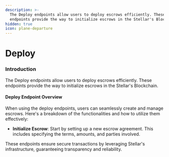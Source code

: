 ```yaml
---
description: >-
  The Deploy endpoints allow users to deploy escrows efficiently. These
  endpoints provide the way to initialize escrows in the Stellar's Blockchain.
hidden: true
icon: plane-departure
---
```


# Deploy

### Introduction

The Deploy endpoints allow users to deploy escrows efficiently. These endpoints provide the way to initialize escrows in the Stellar's Blockchain.

#### Deploy Endpoint Overview

When using the deploy endpoints, users can seamlessly create and manage escrows. Here's a breakdown of the functionalities and how to utilize them effectively:

* **Initialize Escrow**: Start by setting up a new escrow agreement. This includes specifying the terms, amounts, and parties involved.

These endpoints ensure secure transactions by leveraging Stellar's infrastructure, guaranteeing transparency and reliability.
